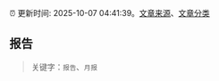 :alarm_clock: 更新时间: 2025-10-07 04:41:39。[文章来源](/README.md)、[文章分类](/TAGS.md)

## 报告


> 关键字：`报告`、`月报`



